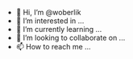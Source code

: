 - 👋 Hi, I’m @woberlik
- 👀 I’m interested in ...
- 🌱 I’m currently learning ...
- 💞️ I’m looking to collaborate on ...
- 📫 How to reach me ...

<!---
woberlik/woberlik is a ✨ special ✨ repository because its `README.md` (this file) appears on your GitHub profile.
You can click the Preview link to take a look at your changes.
--->
